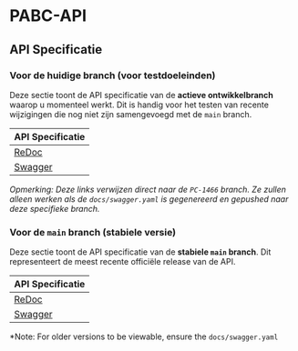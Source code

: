# PABC-API

## API Specificatie

### Voor de huidige branch (voor testdoeleinden)

Deze sectie toont de API specificatie van de **actieve ontwikkelbranch** waarop u momenteel werkt. Dit is handig voor het testen van recente wijzigingen die nog niet zijn samengevoegd met de `main` branch.

| API Specificatie |
|------------------|
| [ReDoc](https://redocly.github.io/redoc/?url=https://raw.githubusercontent.com/PodiumD-Autorisatie-Beheer-Component/PABC-API/PC-1466/docs/swagger.yaml) |
| [Swagger](https://petstore.swagger.io/?url=https://raw.githubusercontent.com/PodiumD-Autorisatie-Beheer-Component/PABC-API/PC-1466/docs/swagger.yaml) |

*Opmerking: Deze links verwijzen direct naar de `PC-1466` branch. Ze zullen alleen werken als de `docs/swagger.yaml` is gegenereerd en gepushed naar deze specifieke branch.*

### Voor de `main` branch (stabiele versie)

Deze sectie toont de API specificatie van de **stabiele `main` branch**. Dit representeert de meest recente officiële release van de API.

| API Specificatie |
|------------------|
| [ReDoc](https://redocly.github.io/redoc/?url=https://raw.githubusercontent.com/PodiumD-Autorisatie-Beheer-Component/PABC-API/main/docs/swagger.yaml) |
| [Swagger](https://petstore.swagger.io/?url=https://raw.githubusercontent.com/PodiumD-Autorisatie-Beheer-Component/PABC-API/main/docs/swagger.yaml) |

*Note: For older versions to be viewable, ensure the `docs/swagger.yaml`